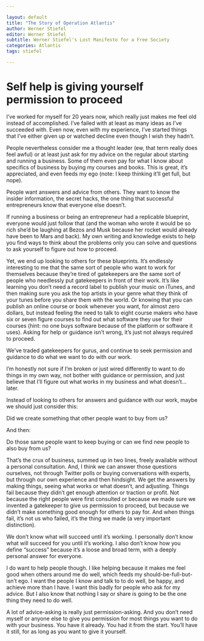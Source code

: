 ```yaml
---

layout: default
title: "The Story of Operation Atlantis"
author: Werner Stiefel
editor: Werner Stiefel
subtitle: Werner Stiefel's Lost Manifesto for a Free Society
categories: Atlantis
tags: stiefel

---
```

# Self help is giving yourself permission to proceed


I’ve worked for myself for 20 years now, which really just makes me feel old instead of accomplished. I’ve failed with at least as many ideas as I’ve succeeded with. Even now, even with my experience, I’ve started things that I’ve either given up or watched decline even though I wish they hadn’t.

People nevertheless consider me a thought leader (ew, that term really does feel awful) or at least just ask for my advice on the regular about starting and running a business. Some of them even pay for what I know about specifics of business by buying my courses and books. This is great, it’s appreciated, and even feeds my ego (note: I keep thinking it’ll get full, but nope).

People want answers and advice from others. They want to know the insider information, the secret hacks, the one thing that successful entrepreneurs know that everyone else doesn’t.

If running a business or being an entrepreneur had a replicable blueprint, everyone would just follow that (and the woman who wrote it would be so rich she’d be laughing at Bezos and Musk because her rocket would already have been to Mars and back). My own writing and knowledge exists to help you find ways to think about the problems only you can solve and questions to ask yourself to figure out how to proceed.

Yet, we end up looking to others for these blueprints. It’s endlessly interesting to me that the same sort of people who want to work for themselves because they’re tired of gatekeepers are the same sort of people who needlessly put gatekeepers in front of their work. It’s like learning you don’t need a record label to publish your music on iTunes, and then making sure you ask the top artists in your genre what they think of your tunes before you share them with the world. Or knowing that you can publish an online course or book whenever you want, for almost zero dollars, but instead feeling the need to talk to eight course makers who have six or seven figure courses to find out what software they use for their courses (hint: no one buys software because of the platform or software it uses). Asking for help or guidance isn’t wrong, it’s just not always required to proceed.

We’ve traded gatekeepers for gurus, and continue to seek permission and guidance to do what we want to do with our work.

I’m honestly not sure if I’m broken or just wired differently to want to do things in my own way, not bother with guidance or permission, and just believe that I’ll figure out what works in my business and what doesn’t… later.

Instead of looking to others for answers and guidance with our work, maybe we should just consider this:

Did we create something that other people want to buy from us?

And then:

Do those same people want to keep buying or can we find new people to also buy from us?

That’s the crux of business, summed up in two lines, freely available without a personal consultation. And, I think we can answer those questions ourselves, not through Twitter polls or buying conversations with experts, but through our own experience and then hindsight. We get the answers by making things, seeing what works or what doesn’t, and adjusting. Things fail because they didn’t get enough attention or traction or profit. Not because the right people were first consulted or because we made sure we invented a gatekeeper to give us permission to proceed, but because we didn’t make something good enough for others to pay for. And when things fail, it’s not us who failed, it’s the thing we made (a very important distinction).

We don’t know what will succeed until it’s working. I personally don’t know what will succeed for you until it’s working. I also don’t know how you define “success” because it’s a loose and broad term, with a deeply personal answer for everyone.

I do want to help people though. I like helping because it makes me feel good when others around me do well, which feeds my should-be-full-but-isn’t ego. I want the people I know and talk to to do well, be happy, and achieve more than I have. I want this badly for people who ask for my advice. But I also know that nothing I say or share is going to be the one thing they need to do well.

A lot of advice-asking is really just permission-asking. And you don’t need myself or anyone else to give you permission for most things you want to do with your business. You have it already. You had it from the start. You’ll have it still, for as long as you want to give it yourself.
